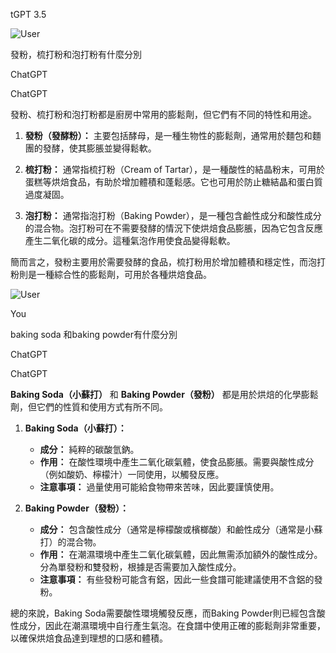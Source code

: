 tGPT 3.5

![User](https://lh3.googleusercontent.com/a/AEdFTp7tB5GR9TD5dwevDn1DU5ZVDSp41XFca8p7KDJN=s96-c)



發粉，梳打粉和泡打粉有什麼分別

ChatGPT

ChatGPT

發粉、梳打粉和泡打粉都是廚房中常用的膨鬆劑，但它們有不同的特性和用途。

1. **發粉（發酵粉）：** 主要包括酵母，是一種生物性的膨鬆劑，通常用於麵包和麵團的發酵，使其膨脹並變得鬆軟。
    
2. **梳打粉：** 通常指梳打粉（Cream of Tartar），是一種酸性的結晶粉末，可用於蛋糕等烘焙食品，有助於增加體積和蓬鬆感。它也可用於防止糖結晶和蛋白質過度凝固。
    
3. **泡打粉：** 通常指泡打粉（Baking Powder），是一種包含鹼性成分和酸性成分的混合物。泡打粉可在不需要發酵的情況下使烘焙食品膨脹，因為它包含反應產生二氧化碳的成分。這種氣泡作用使食品變得鬆軟。
    

簡而言之，發粉主要用於需要發酵的食品，梳打粉用於增加體積和穩定性，而泡打粉則是一種綜合性的膨鬆劑，可用於各種烘焙食品。

![User](https://lh3.googleusercontent.com/a/AEdFTp7tB5GR9TD5dwevDn1DU5ZVDSp41XFca8p7KDJN=s96-c)

You

baking soda 和baking powder有什麼分別

ChatGPT

ChatGPT

**Baking Soda（小蘇打）** 和 **Baking Powder（發粉）** 都是用於烘焙的化學膨鬆劑，但它們的性質和使用方式有所不同。

1. **Baking Soda（小蘇打）：**
    
    - **成分：** 純粹的碳酸氫鈉。
    - **作用：** 在酸性環境中產生二氧化碳氣體，使食品膨脹。需要與酸性成分（例如酸奶、檸檬汁）一同使用，以觸發反應。
    - **注意事項：** 過量使用可能給食物帶來苦味，因此要謹慎使用。
2. **Baking Powder（發粉）：**
    
    - **成分：** 包含酸性成分（通常是檸檬酸或檳榔酸）和鹼性成分（通常是小蘇打）的混合物。
    - **作用：** 在潮濕環境中產生二氧化碳氣體，因此無需添加額外的酸性成分。分為單發粉和雙發粉，根據是否需要加入酸性成分。
    - **注意事項：** 有些發粉可能含有鋁，因此一些食譜可能建議使用不含鋁的發粉。

總的來說，Baking Soda需要酸性環境觸發反應，而Baking Powder則已經包含酸性成分，因此在潮濕環境中自行產生氣泡。在食譜中使用正確的膨鬆劑非常重要，以確保烘焙食品達到理想的口感和體積。